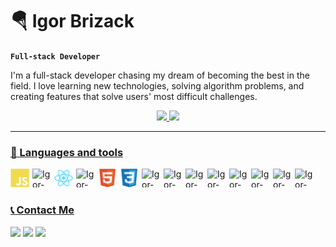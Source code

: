 # 🪂 Igor Brizack

**`Full-stack Developer`**

I'm a full-stack developer chasing my dream of becoming the best in the field. I love learning new technologies, solving algorithm problems, and creating features that solve users' most difficult challenges.

<div align="center">
  <a href="https://github.com/igorbrizack">
  <img height="130em" src="https://github-readme-stats.vercel.app/api?username=IgorBrizack&show_icons=true&theme=dark&include_all_commits=true&count_private=true"/>
  <img height="130em" src="https://github-readme-stats.vercel.app/api/top-langs/?username=IgorBrizack&layout=compact&langs_count=7&theme=dark"/>
</div>

---

### 🤖 Languages and tools

<img align="left" alt="Igor" height="30" width="30" style="padding-right:5px;" src="https://raw.githubusercontent.com/devicons/devicon/master/icons/javascript/javascript-plain.svg">
<img align="left" alt="Igor-TypeScript" height="30" width="30" style="padding-right:5px;" src="https://cdn.jsdelivr.net/gh/devicons/devicon/icons/typescript/typescript-original.svg" />
<img align="left" alt="Igor-React" height="30" width="30" style="padding-right:5px;" src="https://raw.githubusercontent.com/devicons/devicon/master/icons/react/react-original.svg">
<img align="left" alt="Igor-Angular" height="30" width="30" style="padding-right:5px;" src="https://cdn.jsdelivr.net/gh/devicons/devicon@latest/icons/angular/angular-original.svg" />
<img align="left" alt="Igor-HTML" height="30" width="30" style="padding-right:5px;" src="https://raw.githubusercontent.com/devicons/devicon/master/icons/html5/html5-original.svg">
<img align="left" alt="Igor-CSS" height="30" width="30" style="padding-right:5px;" src="https://raw.githubusercontent.com/devicons/devicon/master/icons/css3/css3-original.svg">
<img align="left" alt="Igor-GraphQL" height="30" width="30" style="padding-right:5px;" src="https://cdn.jsdelivr.net/gh/devicons/devicon@latest/icons/graphql/graphql-plain.svg" />
<img align="left" alt="Igor-NestJS" height="30" width="30" style="padding-right:5px;" src="https://cdn.jsdelivr.net/gh/devicons/devicon@latest/icons/nestjs/nestjs-original.svg" />
<img align="left" alt="Igor-Docker" height="30" width="30" style="padding-right:5px;" src="https://cdn.jsdelivr.net/gh/devicons/devicon/icons/docker/docker-original.svg" />
<img align="left" alt="Igor-mySQL" height="30" width="30" style="padding-right:5px;" src="https://cdn.jsdelivr.net/gh/devicons/devicon/icons/mysql/mysql-original.svg" />
<img align="left" alt="Igor-Node" height="30" width="30" style="padding-right:5px;" src="https://cdn.jsdelivr.net/gh/devicons/devicon/icons/nodejs/nodejs-plain.svg" />
<img align="left" alt="Igor-Python" height="30" width="30" style="padding-right:5px;" <img src="https://cdn.jsdelivr.net/gh/devicons/devicon/icons/python/python-original.svg" />
<img align="left" alt="Igor-FastAPI" height="30" width="30" style="padding-right:5px;" src="https://cdn.jsdelivr.net/gh/devicons/devicon/icons/fastapi/fastapi-original.svg" />
<img align="left" alt="Igor-AWS" width="30" height="30" style="padding-right:5px;" src="https://img.icons8.com/color/30/amazon-web-services.png"/>
<br />

#

### 📞 Contact Me

<div> 
  <a href="https://www.instagram.com/igorbrizack/?hl=pt" target="_blank"><img src="https://img.shields.io/badge/-Instagram-%23E4405F?style=for-the-badge&logo=instagram&logoColor=white" target="_blank"></a>
  <a href = "mailto:igor_brizack@hotmail.com.com"><img src="https://img.shields.io/badge/-Gmail-%23333?style=for-the-badge&logo=gmail&logoColor=white" target="_blank"></a>
  <a href="https://www.linkedin.com/in/igor-brizack/" target="_blank"><img src="https://img.shields.io/badge/-LinkedIn-%230077B5?style=for-the-badge&logo=linkedin&logoColor=white" target="_blank"></a>  
</div>
